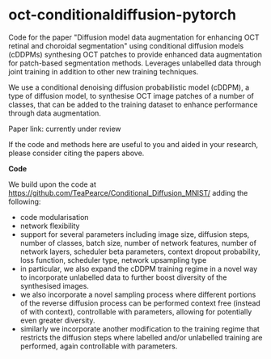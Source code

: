 # oct-conditionaldiffusion-pytorch
Code for the paper "Diffusion model data augmentation for enhancing OCT retinal and choroidal segmentation" using conditional diffusion models (cDDPMs) synthesing OCT patches to provide enhanced data augmentation for patch-based segmentation methods. Leverages unlabelled data through joint training in addition to other new training techniques.

We use a conditional denoising diffusion probabilistic model (cDDPM), a type of diffusion model, to synthesise OCT image
patches of a number of classes, that can be added to the training dataset to enhance performance through data augmentation.

Paper link: currently under review

If the code and methods here are useful to you and aided in your research, please consider citing the papers above.

**Code**

We build upon the code at https://github.com/TeaPearce/Conditional_Diffusion_MNIST/ adding the following:
- code modularisation
- network flexibility
- support for several parameters including image size, diffusion steps, number of classes, batch size, number of network features,
    number of network layers, scheduler beta parameters, context dropout probability, loss function, scheduler type, network upsampling type
- in particular, we also expand the cDDPM training regime in a novel way to incorporate unlabelled data to further boost
    diversity of the synthesised images.
- we also incorporate a novel sampling process where different portions of the reverse diffusion process
    can be performed context free (instead of with context), controllable with parameters,
    allowing for potentially even greater diversity.
- similarly we incorporate another modification to the training regime that restricts the diffusion steps where labelled
    and/or unlabelled training are performed, again controllable with parameters.
